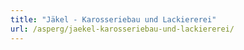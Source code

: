 ```yaml
---
title: "Jäkel - Karosseriebau und Lackiererei"
url: /asperg/jaekel-karosseriebau-und-lackiererei/
---
```

